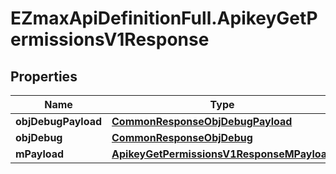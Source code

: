 # EZmaxApiDefinitionFull.ApikeyGetPermissionsV1Response

## Properties

Name | Type | Description | Notes
------------ | ------------- | ------------- | -------------
**objDebugPayload** | [**CommonResponseObjDebugPayload**](CommonResponseObjDebugPayload.md) |  | 
**objDebug** | [**CommonResponseObjDebug**](CommonResponseObjDebug.md) |  | [optional] 
**mPayload** | [**ApikeyGetPermissionsV1ResponseMPayload**](ApikeyGetPermissionsV1ResponseMPayload.md) |  | 


